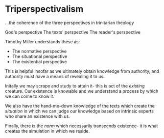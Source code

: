 # Triperspectivalism
...the coherence of the three perspectives in trinitarian theology


God's perspective
The texts' perspective
The reader's perspective


Timothy Miller understands these as:
- The normative perspective
- The situational perspective
- The existential perspective


This is helpful insofar as we ultimately obtain knowledge from authority, and authority must have a means of revealing it to us.

Initally we may scrape and study to attain it- this is act of the _existing_ creature.
Our existence is knowable and we understand a process by which we can come to know it.

We also have the hand-me-down knowledge of the texts which create the _situation_ in which we can judge our knowledge based on intrinsic experts who share an existence with us.

Finally, there is the _norm_ which necessarily transcends existence- it is what creates the simulation in which we reside.
